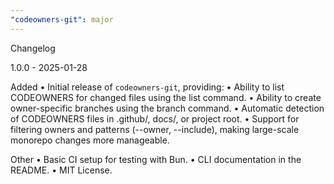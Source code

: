 ```yaml
---
"codeowners-git": major
---
```


Changelog

1.0.0 - 2025-01-28

Added
• Initial release of `codeowners-git`, providing:
• Ability to list CODEOWNERS for changed files using the list command.
• Ability to create owner-specific branches using the branch command.
• Automatic detection of CODEOWNERS files in .github/, docs/, or project root.
• Support for filtering owners and patterns (--owner, --include), making large-scale monorepo changes more manageable.

Other
• Basic CI setup for testing with Bun.
• CLI documentation in the README.
• MIT License.

